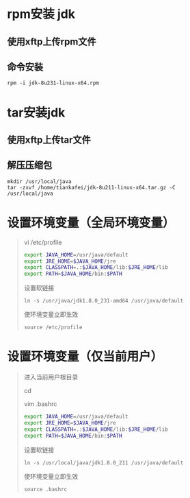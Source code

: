 # rpm安装 jdk 

## 使用xftp上传rpm文件

## 命令安装

```shell
rpm -i jdk-8u231-linux-x64.rpm
```

# tar安装jdk

## 使用xftp上传tar文件

## 解压压缩包

```shell
mkdir /usr/local/java
tar -zxvf /home/tiankafei/jdk-8u211-linux-x64.tar.gz -C /usr/local/java
```

# 设置环境变量（全局环境变量）

> vi /etc/profile
>
> ```sh
> export JAVA_HOME=/usr/java/default
> export JRE_HOME=$JAVA_HOME/jre 
> export CLASSPATH=.:$JAVA_HOME/lib:$JRE_HOME/lib 
> export PATH=$JAVA_HOME/bin:$PATH
> ```
>
> 设置软链接
>
> ```shell
> ln -s /usr/java/jdk1.8.0_231-amd64 /usr/java/default
> ```
>
> 使环境变量立即生效
>
> ```shell
> source /etc/profile
> ```

# 设置环境变量（仅当前用户）

> 进入当前用户根目录
>
> cd 
>
> vim .bashrc
>
> ```sh
> export JAVA_HOME=/usr/java/default
> export JRE_HOME=$JAVA_HOME/jre 
> export CLASSPATH=.:$JAVA_HOME/lib:$JRE_HOME/lib 
> export PATH=$JAVA_HOME/bin:$PATH
> ```
>
> 设置软链接
>
> ```shell
> ln -s /usr/local/java/jdk1.8.0_211 /usr/java/default
> ```
>
> 使环境变量立即生效
>
> ```shell
> source .bashrc
> ```

